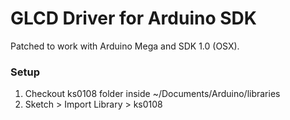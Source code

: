 # GLCD Driver for Arduino SDK

Patched to work with Arduino Mega and SDK 1.0 (OSX).

### Setup

1. Checkout ks0108 folder inside ~/Documents/Arduino/libraries
2. Sketch > Import Library > ks0108
